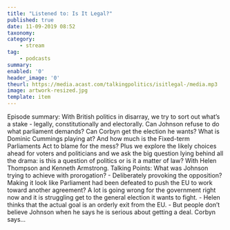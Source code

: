 ```yaml
---
title: "Listened to: Is It Legal?"
published: true
date: 11-09-2019 08:52
taxonomy:
category:
	- stream
tag:
	- podcasts
summary:
enabled: '0'
header_image: '0'
theurl: https://media.acast.com/talkingpolitics/isitlegal-/media.mp3
image: artwork-resized.jpg
template: item
---
```

 
Episode summary: With British politics in disarray, we try to sort out what’s a stake - legally, constitutionally and electorally. Can Johnson refuse to do what parliament demands? Can Corbyn get the election he wants? What is Dominic Cummings playing at? And how much is the Fixed-term Parliaments Act to blame for the mess? Plus we explore the likely choices ahead for voters and politicians and we ask the big question lying behind all the drama: is this a question of politics or is it a matter of law? With Helen Thompson and Kenneth Armstrong. Talking Points: What was Johnson trying to achieve with prorogation? - Deliberately provoking the opposition? Making it look like Parliament had been defeated to push the EU to work toward another agreement? A lot is going wrong for the government right now and it is struggling get to the general election it wants to fight. - Helen thinks that the actual goal is an orderly exit from the EU. - But people don’t believe Johnson when he says he is serious about getting a deal. Corbyn says…
